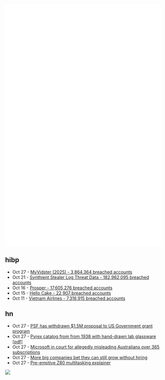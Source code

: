 ![Metrics](https://raw.githubusercontent.com/phixion/phixion/master/metrics.svg)

## hibp

<!--
for https://github.com/phixion/phixion/blob/main/.github/workflows/feeds.yml
-->
<!--START_SECTION:haveibeenpwnd-->
- Oct 27 - [MyVidster (2025) - 3,864,364 breached accounts](https://haveibeenpwned.com/Breach/MyVidster2025)
- Oct 21 - [Synthient Stealer Log Threat Data - 182,962,095 breached accounts](https://haveibeenpwned.com/Breach/SynthientStealerLogThreatData)
- Oct 16 - [Prosper - 17,605,276 breached accounts](https://haveibeenpwned.com/Breach/Prosper)
- Oct 15 - [Hello Cake - 22,907 breached accounts](https://haveibeenpwned.com/Breach/HelloCake)
- Oct 11 - [Vietnam Airlines - 7,316,915 breached accounts](https://haveibeenpwned.com/Breach/VietnamAirlines)
<!--END_SECTION:haveibeenpwnd-->

## hn

<!--
for https://github.com/phixion/phixion/blob/main/.github/workflows/feeds.yml
-->
<!--START_SECTION:hn-->
- Oct 27 - [PSF has withdrawn $1.5M proposal to US Government grant program](https://pyfound.blogspot.com/2025/10/NSF-funding-statement.html)
- Oct 27 - [Pyrex catalog from from 1938 with hand-drawn lab glassware [pdf]](https://exhibitdb.cmog.org/opacimages/Images/Pyrex/Rakow_1000132877.pdf)
- Oct 27 - [Microsoft in court for allegedly misleading Australians over 365 subscriptions](https://www.accc.gov.au/media-release/microsoft-in-court-for-allegedly-misleading-millions-of-australians-over-microsoft-365-subscriptions)
- Oct 27 - [More big companies bet they can still grow without hiring](https://www.wsj.com/business/companies-hiring-jobs-ai-9ef675b6)
- Oct 27 - [Pre-emptive Z80 multitasking explainer](https://github.com/bchiha/Ready-Z80/tree/main/29-Multitasking)
<!--END_SECTION:hn-->

<!--
for https://yhype.me
-->
![](https://hit.yhype.me/github/profile?user_id=13013670)
